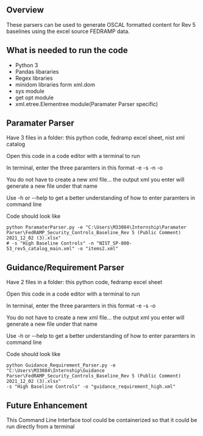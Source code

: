 ## Overview

These parsers can be used to generate OSCAL formatted content for Rev 5 baselines using the excel source FEDRAMP data. 

## What is needed to run the code
- Python 3
- Pandas libararies
- Regex libraries
- minidom libraries form xml.dom
- sys module
- get opt module
- xml.etree.Elementree module(Paramater Parser specific)

## Paramater Parser

Have 3 files in a folder: this python code, fedramp excel sheet, nist xml catalog

Open this code in a code editor with a terminal to run

In terminal, enter the three paramters in this format -e <excel path input> -s <sheetname> -n <nist xml relative path> -o <output xml>

You do not have to create a new xml file... the output xml you enter will generate a new file under that name

Use -h or --help to get a better understanding of how to enter paramters in command line


Code should look like

```
python ParamaterParser.py -e "C:\Users\M33084\Internship\Paramater Parser\FedRAMP_Security_Controls_Baseline_Rev 5 (Public Comment) 2021_12_02 (3).xlsx" 
# -s "High Baseline Controls" -n "NIST_SP-800-53_rev5_catalog_main.xml" -o "items2.xml"
```



## Guidance/Requirement Parser


Have 2 files in a folder: this python code, fedramp excel sheet

Open this code in a code editor with a terminal to run

In terminal, enter the three paramters in this format -e <excel path input> -s <sheetname> -o <output xml>

You do not have to create a new xml file... the output xml you enter will generate a new file under that name

Use -h or --help to get a better understanding of how to enter paramters in command line


Code should look like

```
python Guidance_Requirement_Parser.py -e "C:\Users\M33084\Internship\Guidance Parser\FedRAMP_Security_Controls_Baseline_Rev 5 (Public Comment) 2021_12_02 (3).xlsx"
-s "High Baseline Controls" -o "guidance_requirement_high.xml"
```


## Future Enhancement
This Command Line Interface tool could be containerized so that it could be run directly from a terminal



